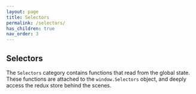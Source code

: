 ```yaml
---
layout: page
title: Selectors
permalink: /selectors/
has_children: true
nav_order: 3
---
```


## Selectors

The `Selectors` category contains functions that read from the global state. These functions are attached to the `window.Selectors` object, and deeply access the redux store behind the scenes.
